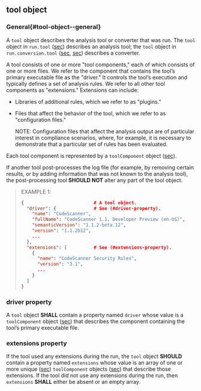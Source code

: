 ## tool object

### General{#tool-object--general}

A `tool` object describes the analysis tool or converter that was run. The `tool` object in `run.tool` ([sec](#run-object--tool-property)) describes an analysis tool; the `tool` object in `run.conversion.tool` ([sec](#conversion-property), [sec](#conversion-object--tool-property)) describes a converter.

A tool consists of one or more "tool components," each of which consists of one or more files. We refer to the component that contains the tool’s primary executable file as the "driver." It controls the tool’s execution and typically defines a set of analysis rules. We refer to all other tool components as "extensions." Extensions can include:

- Libraries of additional rules, which we refer to as "plugins."

- Files that affect the behavior of the tool, which we refer to as "configuration files."

    NOTE: Configuration files that affect the analysis output are of particular interest in compliance scenarios, where, for example, it is necessary to demonstrate that a particular set of rules has been evaluated.

Each tool component is represented by a `toolComponent` object ([sec](#toolcomponent-object)).

If another tool post-processes the log file (for example, by removing certain results, or by adding information that was not known to the analysis tool), the post-processing tool **SHOULD NOT** alter any part of the tool object.

> EXAMPLE 1:
> 
> ```json
> {                          # A tool object.
>   "driver": {              # See (#driver-property).
>     "name": "CodeScanner",
>     "fullName": "CodeScanner 1.1, Developer Preview (en-US)",
>     "semanticVersion": "1.1.2-beta.12",
>     "version": "1.1.2b12",
>     ...
>   },
>   "extensions": [          # See (#extensions-property).
>     {
>       "name": "CodeScanner Security Rules",
>       "version": "3.1",
>       ...
>     }
>   ]
> }
> ```

### driver property

A `tool` object **SHALL** contain a property named `driver` whose value is a `toolComponent` object ([sec](#toolcomponent-object)) that describes the component containing the tool’s primary executable file.

### extensions property

If the tool used any extensions during the run, the `tool` object **SHOULD** contain a property named `extensions` whose value is an array of one or more unique ([sec](#array-properties-with-unique-values)) `toolComponent` objects ([sec](#toolcomponent-object)) that describe those extensions. If the tool did not use any extensions during the run, then `extensions` **SHALL** either be absent or an empty array.

